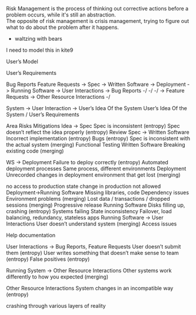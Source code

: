 


Risk Management is the process of thinking out corrective actions before a problem occurs, while it's still an abstraction.  
The opposite of risk management is crisis management, trying to figure out what to do about the problem after it happens.
 - waltzing with bears
 
 
 
I need to model this in kite9

User’s Model

User’s Requirements 

Bug Reports
Feature Requests -> Spec -> Written Software -> Deployment -> Running Software -> User Interactions   ->  Bug Reports
                                                        \-/                            \-/                       \-/                                                   ->  Feature Requests
                                                                                                                                       -> Other Resource Interactions
                                                                                                                                                      \-/

System ->                          User Interaction -> User’s Idea Of the System
User’s Idea Of the System /
User’s Requirements


Area 
Risks
Mitigations
Idea -> Spec
Spec is inconsistent (entropy)
Spec doesn’t reflect the idea properly (entropy)
Review
Spec -> Written Software
Incorrect implementation (entropy)
Bugs (entropy)
Spec is inconsistent with the actual system (merging)
Functional Testing
Written Software
Breaking existing code (merging)

WS -> Deployment
Failure to deploy correctly
(entropy)
Automated deployment processes
Same process, different environments
Deployment
Unrecorded changes in deployment environment that get lost (merging)

no access to production
state change in production not allowed
Deployment->Running Software
Missing libraries, code
Dependency issues
Environment problems (merging)
Lost data / transactions / dropped sessions (merging)
Progressive release 
Running Software
Disks filling up, crashing (entropy)
Systems failing 
State inconsistency
Failover, load balancing, redundancy, stateless apps
Running Software -> User Interactions
User doesn’t understand system (merging)
Access issues 

Help documentation

User Interactions -> Bug Reports, Feature Requests
User doesn’t submit them (entropy)
User writes something that doesn’t make sense to team (entropy)
False positives (entropy)

Running System -> Other Resource Interactions
Other systems work differently to how you expected (merging)


Other Resource Interactions
System changes in an incompatible way (entropy)


crashing through various layers of reality
 